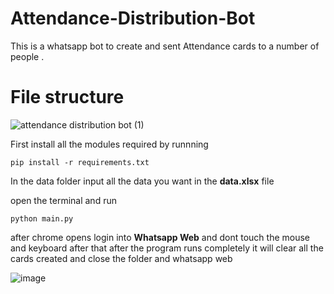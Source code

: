 # Attendance-Distribution-Bot
This is a whatsapp bot to create and sent Attendance cards to a number of people .

# File structure
![attendance distribution bot (1)](https://user-images.githubusercontent.com/67222042/184468668-3bc6d72e-4b1f-487a-a81b-670ec754aedf.png)

First install all the modules required by runnning 
~~~
pip install -r requirements.txt
~~~
In the data folder input all the data you want in the **data.xlsx** file 

open the terminal and run 
~~~
python main.py
~~~
after chrome opens login into **Whatsapp Web** and dont touch the mouse and keyboard after that
after the program runs completely it will clear all the cards created and close the folder and whatsapp web

![image](https://user-images.githubusercontent.com/67222042/184471055-8249160b-0183-45ce-af47-24c8308acec5.png)
